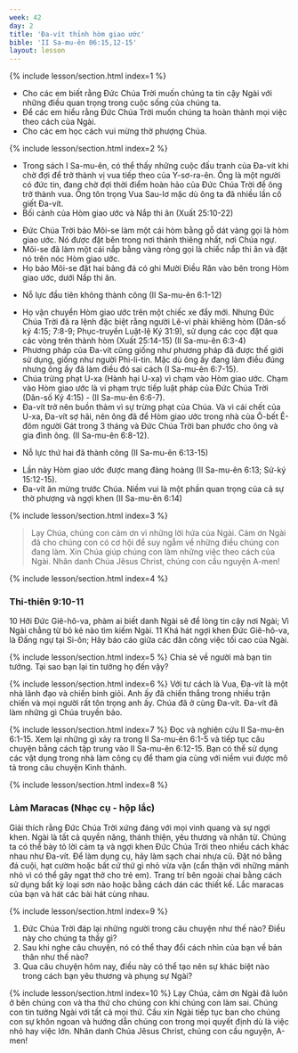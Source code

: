 ```yaml
---
week: 42
day: 2
title: 'Đa-vít thỉnh hòm giao ước'
bible: 'II Sa-mu-ên 06:15,12-15'
layout: lesson
---
```



{% include lesson/section.html index=1 %}
- Cho các em biết rằng Đức Chúa Trời muốn chúng ta tin cậy Ngài với những điều quan trọng trong cuộc sống của chúng ta.
- Để các em hiểu rằng Đức Chúa Trời muốn chúng ta hoàn thành mọi việc theo cách của Ngài.
- Cho các em học cách vui mừng thờ phượng Chúa.


{% include lesson/section.html index=2 %}
* Trong sách I Sa-mu-ên, có thể thấy những cuộc đấu tranh của Đa-vít khi chờ đợi để trở thành vị vua tiếp theo của Y-sơ-ra-ên. Ông là một người có đức tin, đang chờ đợi thời điểm hoàn hảo của Đức Chúa Trời để ông trở thành vua. Ông tôn trọng Vua Sau-lơ mặc dù ông ta đã nhiều lần cố giết Đa-vít.
* Bối cảnh của Hòm giao ước và Nắp thi ân (Xuất 25:10-22)
- Đức Chúa Trời bảo Môi-se làm một cái hòm bằng gỗ dát vàng gọi là hòm giao ước. Nó được đặt bên trong nơi thánh thiêng nhất, nơi Chúa ngự.
- Môi-se đã làm một cái nắp bằng vàng ròng gọi là chiếc nắp thi ân và đặt nó trên nóc Hòm giao ước.
- Họ bảo Môi-se đặt hai bảng đá có ghi Mười Điều Răn vào bên trong Hòm giao ước, dưới Nắp thi ân.
* Nỗ lực đầu tiên không thành công (II Sa-mu-ên 6:1-12)
- Họ vận chuyển Hòm giao ước trên một chiếc xe đẩy mới. Nhưng Đức Chúa Trời đã ra lệnh đặc biệt rằng người Lê-vi phải khiêng hòm (Dân-số ký 4:15; 7:8-9; Phục-truyền Luật-lệ Ký 31:9), sử dụng các cọc đặt qua các vòng trên thành hòm (Xuất 25:14-15) (II Sa-mu-ên 6:3-4)
- Phương pháp của Đa-vít cũng giống như phương pháp đã được thế giới sử dụng, giống như người Phi-li-tin. Mặc dù ông ấy đang làm điều đúng nhưng ông ấy đã làm điều đó sai cách (I Sa-mu-ên 6:7-15).
- Chúa trừng phạt U-xa (Hành hại U-xa) vì chạm vào Hòm giao ước. Chạm vào Hòm giao ước là vi phạm trực tiếp luật pháp của Đức Chúa Trời (Dân-số Ký 4:15) - (II Sa-mu-ên 6:6-7).
- Đa-vít trở nên buồn thảm vì sự trừng phạt của Chúa. Và vì cái chết của U-xa, Đa-vít sợ hãi, nên ông đã để Hòm giao ước trong nhà của Ô-bết Ê-đôm người Gát trong 3 tháng và Đức Chúa Trời ban phước cho ông và gia đình ông. (II Sa-mu-ên 6:8-12).
* Nỗ lực thứ hai đã thành công (II Sa-mu-ên 6:13-15)
- Lần này Hòm giao ước được mang đàng hoàng (II Sa-mu-ên 6:13; Sử-ký 15:12-15).
- Đa-vít ăn mừng trước Chúa. Niềm vui là một phần quan trọng của cả sự thờ phượng và ngợi khen (II Sa-mu-ên 6:14)


{% include lesson/section.html index=3 %}
> Lạy Chúa, chúng con cảm ơn vì những lời hứa của Ngài. Cảm ơn Ngài đã cho chúng con có cơ hội để suy ngẫm về những điều chúng con đang làm. Xin Chúa giúp chúng con làm những việc theo cách của Ngài.  Nhân danh Chúa Jêsus Christ, chúng con cầu nguyện A-men!




{% include lesson/section.html index=4 %}
### Thi-thiên 9:10-11
 10 Hỡi Đức Giê-hô-va, phàm ai biết danh Ngài sẽ để lòng tin cậy nơi Ngài; Vì Ngài chẳng từ bỏ kẻ nào tìm kiếm Ngài. 11 Khá hát ngợi khen Đức Giê-hô-va, là Đấng ngự tại Si-ôn; Hãy báo cáo giữa các dân công việc tối cao của Ngài.


{% include lesson/section.html index=5 %}
Chia sẻ về người mà bạn tin tưởng. Tại sao bạn lại tin tưởng họ đến vậy?


{% include lesson/section.html index=6 %}
Với tư cách là Vua, Đa-vít là một nhà lãnh đạo và chiến binh giỏi. Anh ấy đã chiến thắng trong nhiều trận chiến và mọi người rất tôn trọng anh ấy. Chúa đã ở cùng Đa-vít. Đa-vít đã làm những gì Chúa truyền bảo.


{% include lesson/section.html index=7 %}
Đọc và nghiên cứu II Sa-mu-ên 6:1-15. Xem lại những gì xảy ra trong II Sa-mu-ên 6:1-5 và tiếp tục câu chuyện bằng cách tập trung vào II Sa-mu-ên 6:12-15. Bạn có thể sử dụng các vật dụng trong nhà làm công cụ để tham gia cùng với niềm vui được mô tả trong câu chuyện Kinh thánh.


{% include lesson/section.html index=8 %}
### Làm Maracas (Nhạc cụ - hộp lắc)
Giải thích rằng Đức Chúa Trời xứng đáng với mọi vinh quang và sự ngợi khen. Ngài là tất cả quyền năng, thánh thiện, yêu thương và nhân từ. Chúng ta có thể bày tỏ lời cảm tạ và ngợi khen Đức Chúa Trời theo nhiều cách khác nhau như Đa-vít. Để làm dụng cụ, hãy làm sạch chai nhựa cũ. Đặt nó bằng đá cuội, hạt cườm hoặc bất cứ thứ gì nhỏ vừa vặn (cẩn thận với những mảnh nhỏ vì có thể gây ngạt thở cho trẻ em). Trang trí bên ngoài chai bằng cách sử dụng bất kỳ loại sơn nào hoặc bằng cách dán các thiết kế. Lắc maracas của bạn và hát các bài hát cùng nhau.



{% include lesson/section.html index=9 %}
1. Đức Chúa Trời đáp lại những người trong câu chuyện như thế nào? Điều này cho chúng ta thấy gì?
2. Sau khi nghe câu chuyện, nó có thể thay đổi cách nhìn của bạn về bản thân như thế nào?
3. Qua câu chuyện hôm nay, điều này có thể tạo nên sự khác biệt nào trong cách bạn yêu thương và phụng sự Ngài?


{% include lesson/section.html index=10 %}
Lạy Chúa, cảm ơn Ngài đã luôn ở bên chúng con và tha thứ cho chúng con khi chúng con làm sai. Chúng con tin tưởng Ngài với tất cả mọi thứ. Cầu xin Ngài tiếp tục ban cho chúng con sự khôn ngoan và hướng dẫn chúng con trong mọi quyết định dù là việc nhỏ hay việc lớn. Nhân danh Chúa Jêsus Christ, chúng con cầu nguyện, A-men!
